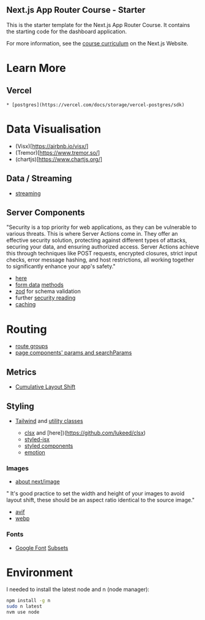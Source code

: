 ## Next.js App Router Course - Starter

This is the starter template for the Next.js App Router Course. It contains the starting code for the dashboard application.

For more information, see the [course curriculum](https://nextjs.org/learn) on the Next.js Website.

# Learn More

## Vercel

    * [postgres](https://vercel.com/docs/storage/vercel-postgres/sdk)

# Data Visualisation
 * (Visx)[https://airbnb.io/visx/]
 * (Tremor)[https://www.tremor.so/]
 * (chartjs)[https://www.chartjs.org/]

## Data / Streaming
 * [streaming](https://nextjs.org/learn/dashboard-app/streaming)

## Server Components

 "Security is a top priority for web applications, as they can be vulnerable to various threats. This is where Server Actions come in. They offer an effective security solution, protecting against different types of attacks, securing your data, and ensuring authorized access. Server Actions achieve this through techniques like POST requests, encrypted closures, strict input checks, error message hashing, and host restrictions, all working together to significantly enhance your app's safety."
 
 * [here](https://nextjs.org/learn/dashboard-app/mutating-data)
 * [form data](https://developer.mozilla.org/en-US/docs/Web/API/FormData) [methods](https://developer.mozilla.org/en-US/docs/Web/API/FormData/append)
 * [zod](https://zod.dev/) for schema validation
 * further [security reading](https://nextjs.org/blog/security-nextjs-server-components-actions)
 * [caching](https://nextjs.org/docs/app/building-your-application/caching)

# Routing

 * [route groups](https://nextjs.org/docs/app/building-your-application/routing/route-groups)
 * [page components' params and searchParams](https://nextjs.org/docs/app/api-reference/file-conventions/page)
 

## Metrics
 * [Cumulative Layout Shift](https://web.dev/articles/cls)

## Styling
 * [Tailwind](https://nextjs.org/learn/dashboard-app/css-styling) and [utility classes](https://tailwindcss.com/docs/utility-first)

    * [clsx](https://www.npmjs.com/package/clsx) and [here])(https://github.com/lukeed/clsx)
    * [styled-jsx](https://github.com/vercel/styled-jsx)
    * [styled components](https://github.com/vercel/next.js/tree/canary/examples/with-styled-components)
    * [emotion](https://github.com/vercel/next.js/tree/canary/examples/with-emotion)
 
### Images

 * [about next/image](https://nextjs.org/learn/dashboard-app/optimizing-fonts-images)

" It's good practice to set the width and height of your images to avoid layout shift, these should be an aspect ratio identical to the source image."

 * [avif](https://developer.mozilla.org/en-US/docs/Web/Media/Formats/Image_types#avif_image)
 * [webp](https://developer.mozilla.org/en-US/docs/Web/Media/Formats/Image_types#webp)

### Fonts
 * [Google Font](https://fonts.google.com/) [Subsets](https://fonts.google.com/knowledge/glossary/subsetting)

# Environment

I needed to install the latest node and n (node manager):

```sh
npm install -g n
sudo n latest
nvm use node
```
